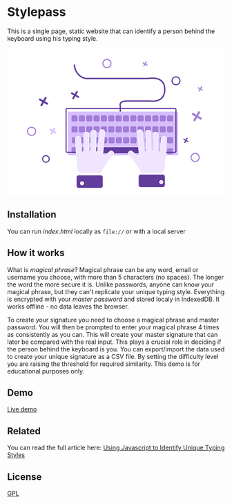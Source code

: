 
# Stylepass 

This is a single page, static website that can identify a person behind the keyboard using his typing style.

![Logo](typing.png)


## Installation

You can run *index.html* locally as ```file://```
or with a local server
    
## How it works


What is *magical phrase*? Magical phrase can be any word, email or username you choose, with more than 5 characters (no spaces). The longer the word the more secure it is. 
Unlike passwords, anyone can know your magical phrase, but they can't replicate your unique typing style.
Everything is encrypted with your *master password* and stored localy in IndexedDB. It works offline - no data leaves the browser. 


To create your signature you need to choose a magical phrase and master password. You will then be prompted to enter your magical phrase 4 times as consistently as you can.
This will create your master signature that can later be compared with the real input. This plays a crucial role in deciding if the person behind the keyboard is you.
You can export/import the data used to create your unique signature as a CSV file. By setting the difficulty level you are raising the threshold for required similarity.
This demo is for educational purposes only.

## Demo

[Live demo](https://omodaka9375.github.io/StylePass/)

## Related

You can read the full article here:
[Using Javascript to Identify Unique Typing Styles](https://hackernoon.com/using-javascript-to-identify-unique-typing-styles-k61b35bi)


## License

[GPL](LICENSE)
